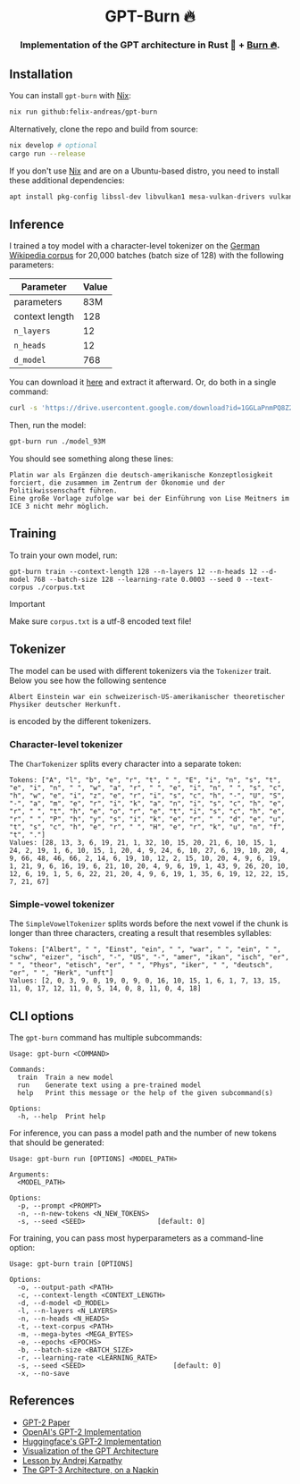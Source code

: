 <div align="center">

# GPT-Burn 🔥

### Implementation of the GPT architecture in Rust 🦀 + [Burn 🔥](https://burn.dev/).

</div>

## Installation

You can install `gpt-burn` with [Nix](https://nixos.org/):

```sh
nix run github:felix-andreas/gpt-burn
```

Alternatively, clone the repo and build from source:

```sh
nix develop # optional
cargo run --release
```

If you don't use [Nix](https://nixos.org/) and are on a Ubuntu-based distro, you need to install these additional dependencies:

```sh
apt install pkg-config libssl-dev libvulkan1 mesa-vulkan-drivers vulkan-tools
```

## Inference

I trained a toy model with a character-level tokenizer on the [German Wikipedia corpus](https://github.com/GermanT5/wikipedia2corpus) for 20,000 batches (batch size of 128) with the following parameters:

| Parameter      | Value  |
| -------------- | ------ |
| parameters     | 83M    |
| context length | 128    |
| `n_layers`     | 12     |
| `n_heads`      | 12     |
| `d_model`      | 768    |

You can download it [here](https://drive.usercontent.google.com/download?id=1GGLaPnmPQ8Z2B9vJQoI6-K128X9LJKG0&export=download) and extract it afterward. Or, do both in a single command:

```sh
curl -s 'https://drive.usercontent.google.com/download?id=1GGLaPnmPQ8Z2B9vJQoI6-K128X9LJKG0&export=download&confirm=t' | tar xzf - --one-top-level=model_93M
```

Then, run the model:

```sh
gpt-burn run ./model_93M
```

You should see something along these lines:

```
Platin war als Ergänzen die deutsch-amerikanische Konzeptlosigkeit forciert, die zusammen im Zentrum der Ökonomie und der Politikwissenschaft führen.
Eine große Vorlage zufolge war bei der Einführung von Lise Meitners im ICE 3 nicht mehr möglich.
```

## Training

To train your own model, run:

```
gpt-burn train --context-length 128 --n-layers 12 --n-heads 12 --d-model 768 --batch-size 128 --learning-rate 0.0003 --seed 0 --text-corpus ./corpus.txt
```

> [!IMPORTANT]  
> Make sure `corpus.txt` is a utf-8 encoded text file!

## Tokenizer

The model can be used with different tokenizers via the `Tokenizer` trait. Below you see how the following sentence

```
Albert Einstein war ein schweizerisch-US-amerikanischer theoretischer Physiker deutscher Herkunft.
```

is encoded by the different tokenizers.

### Character-level tokenizer

The `CharTokenizer` splits every character into a separate token:

```
Tokens: ["A", "l", "b", "e", "r", "t", " ", "E", "i", "n", "s", "t", "e", "i", "n", " ", "w", "a", "r", " ", "e", "i", "n", " ", "s", "c", "h", "w", "e", "i", "z", "e", "r", "i", "s", "c", "h", "-", "U", "S", "-", "a", "m", "e", "r", "i", "k", "a", "n", "i", "s", "c", "h", "e", "r", " ", "t", "h", "e", "o", "r", "e", "t", "i", "s", "c", "h", "e", "r", " ", "P", "h", "y", "s", "i", "k", "e", "r", " ", "d", "e", "u", "t", "s", "c", "h", "e", "r", " ", "H", "e", "r", "k", "u", "n", "f", "t", "."]
Values: [28, 13, 3, 6, 19, 21, 1, 32, 10, 15, 20, 21, 6, 10, 15, 1, 24, 2, 19, 1, 6, 10, 15, 1, 20, 4, 9, 24, 6, 10, 27, 6, 19, 10, 20, 4, 9, 66, 48, 46, 66, 2, 14, 6, 19, 10, 12, 2, 15, 10, 20, 4, 9, 6, 19, 1, 21, 9, 6, 16, 19, 6, 21, 10, 20, 4, 9, 6, 19, 1, 43, 9, 26, 20, 10, 12, 6, 19, 1, 5, 6, 22, 21, 20, 4, 9, 6, 19, 1, 35, 6, 19, 12, 22, 15, 7, 21, 67]
```

### Simple-vowel tokenizer

The `SimpleVowelTokenizer` splits words before the next vowel if the chunk is longer than three characters, creating a result that resembles syllables:

```
Tokens: ["Albert", " ", "Einst", "ein", " ", "war", " ", "ein", " ", "schw", "eizer", "isch", "-", "US", "-", "amer", "ikan", "isch", "er", " ", "theor", "etisch", "er", " ", "Phys", "iker", " ", "deutsch", "er", " ", "Herk", "unft"]
Values: [2, 0, 3, 9, 0, 19, 0, 9, 0, 16, 10, 15, 1, 6, 1, 7, 13, 15, 11, 0, 17, 12, 11, 0, 5, 14, 0, 8, 11, 0, 4, 18]
```

## CLI options

The `gpt-burn` command has multiple subcommands:

```
Usage: gpt-burn <COMMAND>

Commands:
  train  Train a new model
  run    Generate text using a pre-trained model
  help   Print this message or the help of the given subcommand(s)

Options:
  -h, --help  Print help
```

For inference, you can pass a model path and the number of new tokens that should be generated:

```
Usage: gpt-burn run [OPTIONS] <MODEL_PATH>

Arguments:
  <MODEL_PATH>

Options:
  -p, --prompt <PROMPT>
  -n, --n-new-tokens <N_NEW_TOKENS>
  -s, --seed <SEED>                  [default: 0]
```

For training, you can pass most hyperparameters as a command-line option:

```
Usage: gpt-burn train [OPTIONS]

Options:
  -o, --output-path <PATH>
  -c, --context-length <CONTEXT_LENGTH>
  -d, --d-model <D_MODEL>
  -l, --n-layers <N_LAYERS>
  -n, --n-heads <N_HEADS>
  -t, --text-corpus <PATH>
  -m, --mega-bytes <MEGA_BYTES>
  -e, --epochs <EPOCHS>
  -b, --batch-size <BATCH_SIZE>
  -r, --learning-rate <LEARNING_RATE>
  -s, --seed <SEED>                      [default: 0]
  -x, --no-save
```

## References

* [GPT-2 Paper](https://cdn.openai.com/better-language-models/language_models_are_unsupervised_multitask_learners.pdf)
* [OpenAI's GPT-2 Implementation](https://github.com/openai/gpt-2/blob/master/src/model.py)
* [Huggingface's GPT-2 Implementation](https://github.com/huggingface/transformers/blob/main/src/transformers/models/gpt2/modeling_gpt2.py)
* [Visualization of the GPT Architecture](https://en.wikipedia.org/wiki/Generative_pre-trained_transformer#/media/File:Full_GPT_architecture.svg)
* [Lesson by Andrej Karpathy](https://www.youtube.com/watch?v=kCc8FmEb1nY)
* [The GPT-3 Architecture, on a Napkin](https://dugas.ch/artificial_curiosity/GPT_architecture.html)
